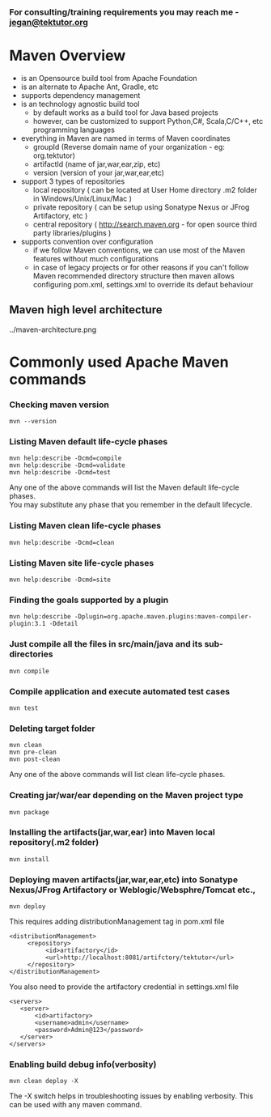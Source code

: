 ### For consulting/training requirements you may reach me - jegan@tektutor.org

# Maven Overview
-  is an Opensource build tool from Apache Foundation
-  is an alternate to Apache Ant, Gradle, etc
-  supports dependency management
-  is an technology agnostic build tool
   - by default works as a build tool for Java based projects
   - however, can be customized to support Python,C#, Scala,C/C++, etc programming languages
-  everything in Maven are named in terms of Maven coordinates
   -  groupId (Reverse domain name of your organization - eg: org.tektutor)
   -  artifactId (name of jar,war,ear,zip, etc)
   -  version (version of your jar,war,ear,etc)
- support 3 types of repositories
  - local repository ( can be located at User Home directory .m2 folder in Windows/Unix/Linux/Mac )
  - private repository ( can be setup using Sonatype Nexus or JFrog Artifactory, etc )
  - central repository ( http://search.maven.org - for open source third party libraries/plugins )
-  supports convention over configuration
   - if we follow Maven conventions, we can use most of the Maven features without much configurations
   - in case of legacy projects or for other reasons if you can't follow Maven recommended directory structure then
     maven allows configuring pom.xml, settings.xml to override its defaut behaviour

## Maven high level architecture
../maven-architecture.png

# Commonly used Apache Maven commands

### Checking maven version
```
mvn --version
```

### Listing Maven default life-cycle phases
```
mvn help:describe -Dcmd=compile
mvn help:describe -Dcmd=validate
mvn help:describe -Dcmd=test
```

Any one of the above commands will list the Maven default life-cycle phases.  
You may substitute any phase that you remember in the default lifecycle.

### Listing Maven clean life-cycle phases
```
mvn help:describe -Dcmd=clean
```

### Listing Maven site life-cycle phases
```
mvn help:describe -Dcmd=site
```

### Finding the goals supported by a plugin
```
mvn help:describe -Dplugin=org.apache.maven.plugins:maven-compiler-plugin:3.1 -Ddetail
```

### Just compile all the files in src/main/java and its sub-directories
```
mvn compile
```

### Compile application and execute automated test cases 
```
mvn test
```

### Deleting target folder
```
mvn clean
mvn pre-clean
mvn post-clean
```
Any one of the above commands will list clean life-cycle phases.

### Creating jar/war/ear depending on the Maven project type
```
mvn package
```

### Installing the artifacts(jar,war,ear) into Maven local repository(.m2 folder)
```
mvn install
```

### Deploying maven artifacts(jar,war,ear,etc) into Sonatype Nexus/JFrog Artifactory or Weblogic/Websphre/Tomcat etc.,
```
mvn deploy
```

This requires adding distributionManagement tag in pom.xml file
```
<distributionManagement>
     <repository>
          <id>artifactory</id>
          <url>http://localhost:8081/artifctory/tektutor</url>
     </repository>
</distributionManagement>
```

You also need to provide the artifactory credential in settings.xml file
```
<servers>
   <server>
       <id>artifactory>
       <username>admin</username>
       <password>Admin@123</password>
   </server>
</servers>
```

### Enabling build debug info(verbosity)
```
mvn clean deploy -X
```
The -X switch helps in troubleshooting issues by enabling verbosity. This can be used with any maven command.

